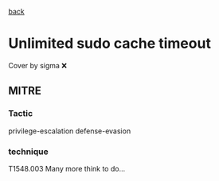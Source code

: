 [back](../index.md)
# Unlimited sudo cache timeout
Cover by sigma :x: 
## MITRE
### Tactic
privilege-escalation
defense-evasion
### technique
T1548.003
Many more think to do...